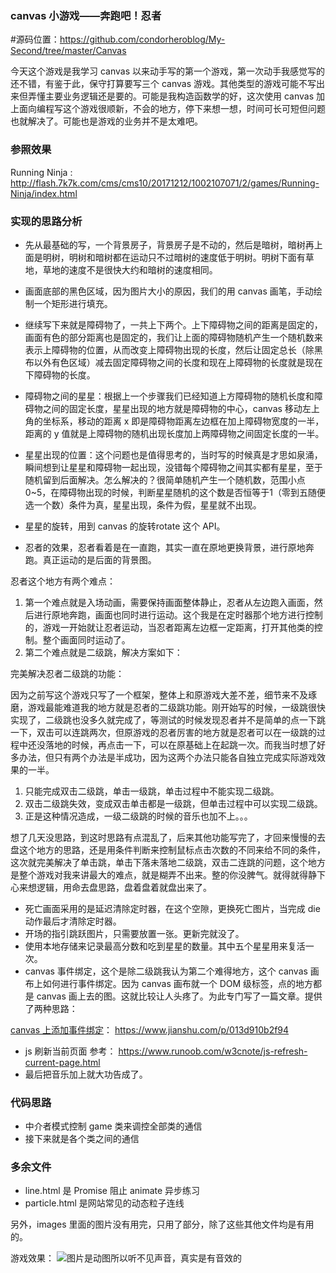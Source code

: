### canvas 小游戏——奔跑吧！忍者

#源码位置：https://github.com/condorheroblog/My-Second/tree/master/Canvas

今天这个游戏是我学习 canvas 以来动手写的第一个游戏，第一次动手我感觉写的还不错，有鉴于此，保守打算要写三个 canvas 游戏。其他类型的游戏可能不写出来但弄懂主要业务逻辑还是要的。可能是我构造函数学的好，这次使用 canvas 加上面向编程写这个游戏很顺新，不会的地方，停下来想一想，时间可长可短但问题也就解决了。可能也是游戏的业务并不是太难吧。

### 参照效果

Running Ninja : http://flash.7k7k.com/cms/cms10/20171212/1002107071/2/games/Running-Ninja/index.html

### 实现的思路分析
- 先从最基础的写，一个背景房子，背景房子是不动的，然后是暗树，暗树再上面是明树，明树和暗树都在运动只不过暗树的速度低于明树。明树下面有草地，草地的速度不是很快大约和暗树的速度相同。
- 画面底部的黑色区域，因为图片大小的原因，我们的用 canvas 画笔，手动绘制一个矩形进行填充。

- 继续写下来就是障碍物了，一共上下两个。上下障碍物之间的距离是固定的，画面有色的部分距离也是固定的，我们让上面的障碍物随机产生一个随机数来表示上障碍物的位置，从而改变上障碍物出现的长度，然后让固定总长（除黑布以外有色区域）减去固定障碍物之间的长度和现在上障碍物的长度就是现在下障碍物的长度。
- 障碍物之间的星星：根据上一个步骤我们已经知道上方障碍物的随机长度和障碍物之间的固定长度，星星出现的地方就是障碍物的中心，canvas 移动左上角的坐标系，移动的距离 x 即是障碍物距离左边框在加上障碍物宽度的一半，距离的 y 值就是上障碍物的随机出现长度加上两障碍物之间固定长度的一半。
- 星星出现的位置：这个问题也是值得思考的，当时写的时候真是才思如泉涌，瞬间想到让星星和障碍物一起出现，没错每个障碍物之间其实都有星星，至于随机留到后面解决。怎么解决的？很简单随机产生一个随机数，范围小点0~5，在障碍物出现的时候，判断星星随机的这个数是否恒等于1（零到五随便选一个数）条件为真，星星出现，条件为假，星星就不出现。
- 星星的旋转，用到 canvas 的旋转rotate 这个 API。
- 忍者的效果，忍者看着是在一直跑，其实一直在原地更换背景，进行原地奔跑。真正运动的是后面的背景图。

忍者这个地方有两个难点：
1. 第一个难点就是入场动画，需要保持画面整体静止，忍者从左边跑入画面，然后进行原地奔跑，画面也同时进行运动。这个我是在定时器那个地方进行控制的，游戏一开始就让忍者运动，当忍者距离左边框一定距离，打开其他类的控制。整个画面同时运动了。
2. 第二个难点就是二级跳，解决方案如下：

完美解决忍者二级跳的功能：

因为之前写这个游戏只写了一个框架，整体上和原游戏大差不差，细节来不及琢磨，游戏最能难道我的地方就是忍者的二级跳功能。刚开始写的时候，一级跳很快实现了，二级跳也没多久就完成了，等测试的时候发现忍者并不是简单的点一下跳一下，双击可以连跳两次，但原游戏的忍者厉害的地方就是忍者可以在一级跳的过程中还没落地的时候，再点击一下，可以在原基础上在起跳一次。而我当时想了好多办法，但只有两个办法是半成功，因为这两个办法只能各自独立完成实际游戏效果的一半。
1.  只能完成双击二级跳，单击一级跳，单击过程中不能实现二级跳。
2.  双击二级跳失效，变成双击单击都是一级跳，但单击过程中可以实现二级跳。
3.  正是这种情况造成，一级二级跳的时候的音乐也加不上。。。

想了几天没思路，到这时思路有点混乱了，后来其他功能写完了，才回来慢慢的去盘这个地方的思路，还是用条件判断来控制鼠标点击次数的不同来给不同的条件，这次就完美解决了单击跳，单击下落未落地二级跳，双击二连跳的问题，这个地方是整个游戏对我来讲最大的难点，就是糊弄不出来。整的你没脾气。就得就得静下心来想逻辑，用命去盘思路，盘着盘着就盘出来了。
- 死亡画面采用的是延迟清除定时器，在这个空隙，更换死亡图片，当完成 die 动作最后才清除定时器。
- 开场的指引跳跃图片，只需要放置一张。更新完就没了。
- 使用本地存储来记录最高分数和吃到星星的数量。其中五个星星用来复活一次。
- canvas 事件绑定，这个是除二级跳我认为第二个难得地方，这个 canvas 画布上如何进行事件绑定。因为 canvas 画布就一个 DOM 级标签，点的地方都是 canvas 画上去的图。这就比较让人头疼了。为此专门写了一篇文章。提供了两种思路：

[canvas 上添加事件绑定](https://www.jianshu.com/p/013d910b2f94)： https://www.jianshu.com/p/013d910b2f94

- js 刷新当前页面 参考：  https://www.runoob.com/w3cnote/js-refresh-current-page.html
- 最后把音乐加上就大功告成了。
### 代码思路
- 中介者模式控制 game 类来调控全部类的通信
- 接下来就是各个类之间的通信
### 多余文件
- line.html 是 Promise 阻止 animate 异步练习
- particle.html 是网站常见的动态粒子连线

另外，images 里面的图片没有用完，只用了部分，除了这些其他文件均是有用的。

游戏效果：
![图片是动图所以听不见声音，真实是有音效的](https://upload-images.jianshu.io/upload_images/16069544-2f22540ba3b0bc38.gif?imageMogr2/auto-orient/strip)
